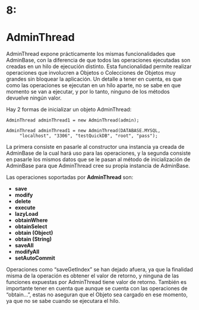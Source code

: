# 8: #
# AdminThread #
AdminThread expone prácticamente los mismas funcionalidades que AdminBase, con la diferencia de que todos las operaciones ejecutadas son creadas en un hilo de ejecución distinto. Esta funcionalidad permite realizar operaciones que involucren a Objetos o Colecciones de Objetos muy grandes sin bloquear la aplicación.
Un detalle a tener en cuenta, es que como las operaciones se ejecutan en un hilo aparte, no se sabe en que momento se van a ejecutar, y por lo tanto, ninguno de los métodos devuelve ningún valor.

Hay 2 formas de inicializar un objeto AdminThread:

```
AdminThread adminThread1 = new AdminThread(admin);

AdminThread adminThread1 = new AdminThread(DATABASE.MYSQL,
     "localhost", "3306", "testQuickDB", "root", "pass");
```

La primera consiste en pasarle al constructor una instancia ya creada de AdminBase de la cual hará uso para las operaciones, y la segunda consiste en pasarle los mismos datos que se le pasan al método de inicialización de AdminBase para que AdminThread cree su propia instancia de AdminBase.

Las operaciones soportadas por **AdminThread** son:

  * **save**
  * **modify**
  * **delete**
  * **execute**
  * **lazyLoad**
  * **obtainWhere**
  * **obtainSelect**
  * **obtain (Object)**
  * **obtain (String)**
  * **saveAll**
  * **modifyAll**
  * **setAutoCommit**

Operaciones como “saveGetIndex” se han dejado afuera, ya que la finalidad misma de la operación es obtener el valor de retorno, y ninguna de las funciones expuestas por AdminThread tiene valor de retorno.
También es importante tener en cuenta que aunque se cuenta con las operaciones de “obtain...”, estas no aseguran que el Objeto sea cargado en ese momento, ya que no se sabe cuando se ejecutara el hilo.